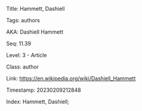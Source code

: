 Title:  Hammett, Dashiell

Tags:   authors

AKA:    Dashiell Hammett

Seq:    11.39

Level:  3 - Article

Class:  author

Link:   https://en.wikipedia.org/wiki/Dashiell_Hammett

Timestamp: 20230209212848

Index:  Hammett, Dashiell; 
